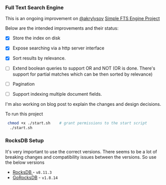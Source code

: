### Full Text Search Engine

This is an ongoing improvement on [@akrylysov](https://github.com/akrylysov) [Simple FTS Engine Project](https://github.com/akrylysov/simplefts)


Below are the intended improvements and their status:
- [x] Store the index on disk
- [x] Expose searching via a http server interface
- [x] Sort results by relevance.
- [ ] Extend boolean queries to support OR and NOT (OR is done. There's support for partial matches which can be then sorted by relevance)
- [ ] Pagination
- [ ] Support indexing multiple document fields.


I'm also working on blog post to explain the changes and design decisions.

To run this project

```sh
 chmod +x ./start.sh    # grant permissions to the start script
  ./start.sh
```


### RocksDB Setup

It's very important to use the correct versions. There seems to be a lot of breaking changes and compatibility issues between the versions. So use the below versions

- [RocksDB ](https://github.com/facebook/rocksdb) - `v8.11.3`
- [GoRocksDB](https://github.com/linxGnu/grocksdb)  - `v1.8.14`